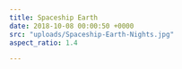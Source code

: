 ```yaml
---
title: Spaceship Earth
date: 2018-10-08 00:00:50 +0000
src: "uploads/Spaceship-Earth-Nights.jpg"
aspect_ratio: 1.4

---
```

